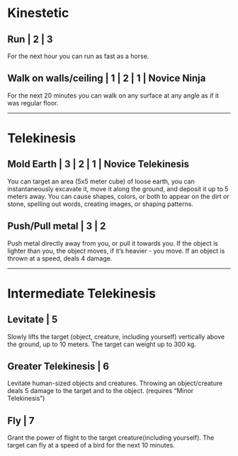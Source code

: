 #  Kinestetic
## Run | 2 | 3 
For the next hour you can run as fast as a horse.

## Walk on walls/ceiling | 1 | 2 | 1 | Novice Ninja
For the next 20 minutes you can walk on any surface at any angle as if it was regular floor.

---

# Telekinesis
## Mold Earth | 3 | 2 | 1 | Novice Telekinesis
You can target an area (5x5 meter cube) of loose earth, you can instantaneously excavate it, move it along the ground, and deposit it up to 5 meters away.
You can cause shapes, colors, or both to appear on the dirt or stone, spelling out words, creating images, or shaping patterns.


## Push/Pull metal | 3 | 2
Push metal directly away from you, or pull it towards you. If the object is lighter than you, the object moves, if it’s heavier - you move. If an object is thrown at a speed, deals 4 damage.

---

# Intermediate Telekinesis

## Levitate | 5
Slowly lifts the target (object, creature, including yourself) vertically above the ground, up to 10 meters. The target can weight up to 300 kg.

## Greater Telekinesis | 6
Levitate human-sized objects and creatures.
Throwing an object/creature deals 5 damage to the target and to the object.
(requires “Minor Telekinesis”)

## Fly | 7
Grant the power of flight to the target creature(including yourself). The target can fly at a speed of a bird for the next 10 minutes.
